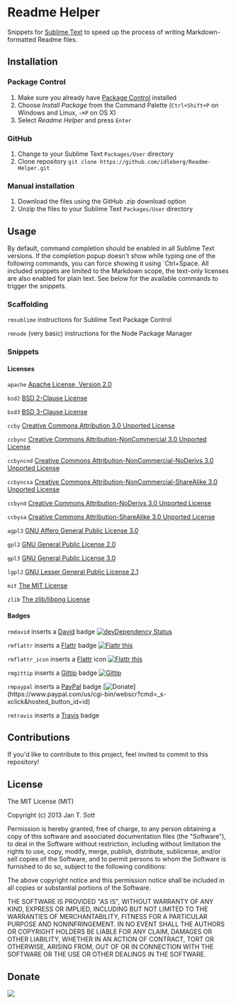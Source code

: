 # Readme Helper

Snippets for [Sublime Text](http://www.sublimetext.com/) to speed up the process of writing Markdown-formatted Readme files.

## Installation

### Package Control

1. Make sure you already have [Package Control](http://wbond.net/sublime_packages/package_control/) installed
2. Choose *Install Package* from the Command Palette (`Ctrl+Shift+P` on Windows and Linux, `⇧⌘P` on OS X)
3. Select *Readme Helper* and press `Enter`

### GitHub

1. Change to your Sublime Text `Packages/User` directory
2. Clone repository `git clone https://github.com/idleberg/Readme-Helper.git`

### Manual installation

1. Download the files using the GitHub .zip download option
2. Unzip the files to your Sublime Text `Packages/User` directory

## Usage

By default, command completion should be enabled in all Sublime Text versions. If the completion popup doesn't show while typing one of the following commands, you can force showing it using `Ctrl+Space. All included snippets are limited to the Markdown scope, the text-only licenses are also enabled for plain text. See below for the available commands to trigger the snippets.

### Scaffolding

`rmsublime`
instructions for Sublime Text Package Control

`rmnode`
(very basic) instructions for the Node Package Manager

### Snippets

#### Licenses

`apache`
[Apache License, Version 2.0](http://opensource.org/licenses/Apache-2.0)

`bsd2`
[BSD 2-Clause License](http://opensource.org/licenses/BSD-2-Clause)

`bsd3`
[BSD 3-Clause License](http://opensource.org/licenses/BSD-3-Clause)

`ccby`
[Creative Commons Attribution 3.0 Unported License](http://creativecommons.org/licenses/by/3.0/)

`ccbync`
[Creative Commons Attribution-NonCommercial 3.0 Unported License](http://creativecommons.org/licenses/by-nc/3.0/)

`ccbyncnd`
[Creative Commons Attribution-NonCommercial-NoDerivs 3.0 Unported License](http://creativecommons.org/licenses/by-nc-nd/3.0/)

`ccbyncsa`
[Creative Commons Attribution-NonCommercial-ShareAlike 3.0 Unported License](http://creativecommons.org/licenses/by-nc-sa/3.0/)

`ccbynd`
[Creative Commons Attribution-NoDerivs 3.0 Unported License](http://creativecommons.org/licenses/by-nd/3.0/)

`ccbysa`
[Creative Commons Attribution-ShareAlike 3.0 Unported License](http://creativecommons.org/licenses/by-sa/3.0/)

`agpl3`
[GNU Affero General Public License 3.0](http://opensource.org/licenses/AGPL-3.0)

`gpl2`
[GNU General Public License 2.0](http://opensource.org/licenses/GPL-2.0)

`gpl3`
[GNU General Public License 3.0](http://opensource.org/licenses/GPL-3.0)

`lgpl2`
[GNU Lesser General Public License 2.1](http://opensource.org/licenses/LGPL-2.1)

`mit`
[The MIT License](http://opensource.org/licenses/MIT)

`zlib`
[The zlib/libpng License](http://opensource.org/licenses/Zlib)

#### Badges

`rmdavid`
inserts a [David](https://david-dm.org/) badge
[![devDependency Status](https://david-dm.org/idleberg/Readme-Helper/dev-status.png)](https://david-dm.org/idleberg/Readme-Helper#info=devDependencies)

`rmflattr`
inserts a [Flattr](http://flattr.com) badge
[![Flattr this](https://api.flattr.com/button/flattr-badge-large.png)](https://flattr.com/submit/auto?user_id=idleberg&url=https://github.com/idleberg/repository)

`rmflattr_icon`
inserts a [Flattr](http://flattr.com) icon
[![Flattr this](https://flattr.com/_img/icons/flattr_logo_16.png)](https://flattr.com/submit/auto?user_id=idleberg&url=https://github.com/idleberg/repository)

`rmgittip`
inserts a [Gittip](http://gittip.com) badge
[![Gittip](https://raw.github.com/gittip/www.gittip.com/master/www/assets/gittip.png)](https://www.gittip.com/idleberg)

`rmpaypal`
inserts a [PayPal](http://paypal.com) badge
[![Donate](https://www.paypalobjects.com/WEBSCR-640-20110429-1/en_US/i/btn/btn_donate_SM.gif")](https://www.paypal.com/us/cgi-bin/webscr?cmd=_s-xclick&hosted_button_id=id)

`rmtravis`
inserts a [Travis](http://travis-ci.org) badge

## Contributions

If you'd like to contribute to this project, feel invited to commit to this repository!

## License

The MIT License (MIT)

Copyright (c) 2013 Jan T. Sott

Permission is hereby granted, free of charge, to any person obtaining a copy
of this software and associated documentation files (the "Software"), to deal
in the Software without restriction, including without limitation the rights
to use, copy, modify, merge, publish, distribute, sublicense, and/or sell
copies of the Software, and to permit persons to whom the Software is
furnished to do so, subject to the following conditions:

The above copyright notice and this permission notice shall be included in
all copies or substantial portions of the Software.

THE SOFTWARE IS PROVIDED "AS IS", WITHOUT WARRANTY OF ANY KIND, EXPRESS OR
IMPLIED, INCLUDING BUT NOT LIMITED TO THE WARRANTIES OF MERCHANTABILITY,
FITNESS FOR A PARTICULAR PURPOSE AND NONINFRINGEMENT. IN NO EVENT SHALL THE
AUTHORS OR COPYRIGHT HOLDERS BE LIABLE FOR ANY CLAIM, DAMAGES OR OTHER
LIABILITY, WHETHER IN AN ACTION OF CONTRACT, TORT OR OTHERWISE, ARISING FROM,
OUT OF OR IN CONNECTION WITH THE SOFTWARE OR THE USE OR OTHER DEALINGS IN
THE SOFTWARE.

## Donate

[<img src="https://raw.github.com/balupton/flattr-buttons/master/badge-89x18.gif" />](https://flattr.com/submit/auto?user_id=idleberg&url=https://github.com/idleberg/Readme-Helper)